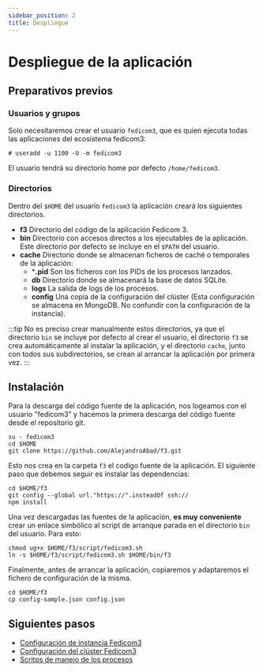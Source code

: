 ```yaml
---
sidebar_position: 2
title: Despliegue
---
```


# Despliegue de la aplicación

## Preparativos previos

### Usuarios y grupos

Solo necesitaremos crear el usuario `fedicom3`, que es quien ejecuta todas las aplicaciones del ecosistema fedicom3:

```
# useradd -u 1100 -U -m fedicom3
```

El usuario tendrá su directorio home por defecto `/home/fedicom3`.


### Directorios

Dentro del `$HOME` del usuario `fedicom3` la aplicación creará los siguientes directorios.

- **f3** Directorio del código de la aplicación Fedicom 3.
- **bin** Directorio con accesos directos a los ejecutables de la aplicación. Este directorio por defecto se incluye en el `$PATH` del usuario.
- **cache** Directorio donde se almacenan ficheros de caché o temporales de la aplicación:
	- ***.pid** Son los ficheros con los PIDs de los procesos lanzados.
	- **db** Directorio donde se almacenará la base de datos SQLite.
  - **logs** La salida de logs de los procesos.
  - **config** Una copia de la configuración del clúster (Esta configuración se almacena en MongoDB. No confundir con la configuración de la instancia).

:::tip
No es preciso crear manualmente estos directorios, ya que el directorio `bin` se incluye por defecto al crear el usuario, el directorio `f3` se crea automáticamente al instalar la aplicación, y el directorio `cache`, junto con todos sus subdirectorios, se crean al arrancar la aplicación por primera vez.
:::


## Instalación

Para la descarga del código fuente de la aplicación, nos logeamos con el usuario "fedicom3" y hacemos la primera descarga del código fuente desde el repositorio git.

```
su - fedicom3
cd $HOME
git clone https://github.com/AlejandroAbad/f3.git
```

Esto nos crea en la carpeta `f3` el codigo fuente de la aplicación. El siguiente paso que debemos seguir es instalar las dependencias:

```
cd $HOME/f3
git config --global url."https://".insteadOf ssh://
npm install
```

Una vez descargadas las fuentes de la aplicación, **es muy conveniente** crear un enlace simbólico al script de arranque parada en el directorio `bin` del usuario. Para esto:

```
chmod ug+x $HOME/f3/script/fedicom3.sh
ln -s $HOME/f3/script/fedicom3.sh $HOME/bin/f3
```

Finalmente, antes de arrancar la aplicación, copiaremos y adaptaremos el fichero de configuración de la misma.

```
cd $HOME/f3
cp config-sample.json config.json
```

## Siguientes pasos
- [Configuración de instancia Fedicom3](/docs/sistemas/aplicacion/configuracion)
- [Configuración del clúster Fedicom3](/docs/sistemas/aplicacion/cluster)
- [Scritps de manejo de los procesos](/docs/sistemas/aplicacion/scripts)
